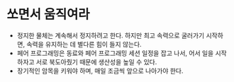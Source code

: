 # 쏘면서 움직여라

- 정지한 물체는 계속해서 정지하려고 한다. 하지만 최고 속력으로 굴러가기 시작하면, 속력을 유지하는 데 별다른 힘이 들지 않는다.
- 페어 프로그래밍은 동료와 페어 프로그래밍 세션 일정을 잡고 나서, 어서 일을 시작하자고 서로 북도아줬기 때문에 생산성을 높일 수 있다.
- 장기적인 암목을 키워야 하며, 매일 조금씩 앞으로 나아가야 한다.